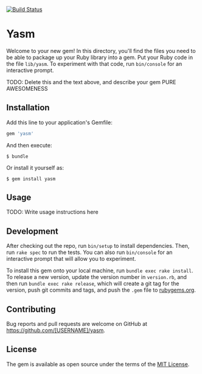 [![Build Status](https://travis-ci.org/lastdays/yasm.svg?branch=master)](https://travis-ci.org/lastdays/yasm)
# Yasm

Welcome to your new gem! In this directory, you'll find the files you need to be able to package up your Ruby library into a gem. Put your Ruby code in the file `lib/yasm`. To experiment with that code, run `bin/console` for an interactive prompt.

TODO: Delete this and the text above, and describe your gem
PURE AWESOMENESS
## Installation

Add this line to your application's Gemfile:

```ruby
gem 'yasm'
```

And then execute:

    $ bundle

Or install it yourself as:

    $ gem install yasm

## Usage

TODO: Write usage instructions here

## Development

After checking out the repo, run `bin/setup` to install dependencies. Then, run `rake spec` to run the tests. You can also run `bin/console` for an interactive prompt that will allow you to experiment.

To install this gem onto your local machine, run `bundle exec rake install`. To release a new version, update the version number in `version.rb`, and then run `bundle exec rake release`, which will create a git tag for the version, push git commits and tags, and push the `.gem` file to [rubygems.org](https://rubygems.org).

## Contributing

Bug reports and pull requests are welcome on GitHub at https://github.com/[USERNAME]/yasm.

## License

The gem is available as open source under the terms of the [MIT License](http://opensource.org/licenses/MIT).

